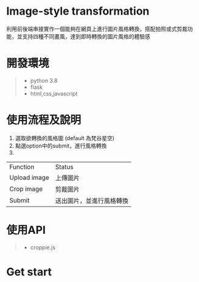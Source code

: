 # Image-style transformation
利用前後端串接實作一個能夠在網頁上進行圖片風格轉換，搭配拍照或式剪裁功能，並支持四種不同畫風，達到即時轉換的圖片風格的體驗感

# 開發環境
>- python 3.8
>- flask
>- html,css,javascript

# 使用流程及說明
1. 選取欲轉換的風格圖 (default 為梵谷星空)
2. 點選option中的submit，進行風格轉換
3. 
<table>
<tr>
  <td>Function</td>
  <td>Status</td>
</tr>
<tr>
  <td>
    Upload image
  </td>
  <td>
    上傳圖片
  </td>
</tr>
  <tr>
  <td>
    Crop image
  </td>
  <td>
    剪裁圖片
  </td>
</tr>
    <tr>
  <td>
    Submit
  </td>
  <td>
    送出圖片，並進行風格轉換
  </td>
</tr>
</table>

# 使用API
>- croppie.js

# Get start


